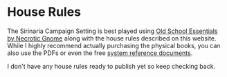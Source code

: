 # House Rules
The Sirinaria Campaign Setting is best played using [Old School Essentials by Necrotic Gnome](https://necroticgnome.com/collections/old-school-essentials) along with the house rules described on this website. While I highly recommend actually purchasing the physical books, you can also use the PDFs or even the free [system reference documents](https://oldschoolessentials.necroticgnome.com/srd/index.php/Main_Page).

I don't have any house rules ready to publish yet so keep checking back.